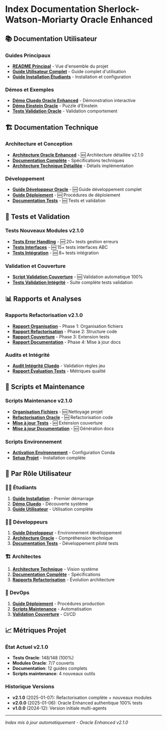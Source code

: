 # Index Documentation Sherlock-Watson-Moriarty Oracle Enhanced

## 📚 Documentation Utilisateur

### Guides Principaux
- **[README Principal](../README.md)** - Vue d'ensemble du projet
- **[Guide Utilisateur Complet](guide_unifie_sherlock_watson.md)** - Guide complet d'utilisation
- **[Guide Installation Étudiants](../GUIDE_INSTALLATION_ETUDIANTS.md)** - Installation et configuration

### Démos et Exemples
- **[Démo Cluedo Oracle Enhanced](../scripts/sherlock_watson/run_cluedo_oracle_enhanced.py)** - Démonstration interactive
- **[Démo Einstein Oracle](../scripts/sherlock_watson/run_einstein_oracle_demo.py)** - Puzzle d'Einstein
- **[Tests Validation Oracle](../scripts/sherlock_watson/test_oracle_behavior_simple.py)** - Validation comportement

## 🏗️ Documentation Technique

### Architecture et Conception
- **[Architecture Oracle Enhanced](ARCHITECTURE_ORACLE_ENHANCED.md)** - 🆕 Architecture détaillée v2.1.0
- **[Documentation Complète](guide_unifie_sherlock_watson.md)** - Spécifications techniques
- **[Architecture Technique Détaillée](guide_unifie_sherlock_watson.md)** - Détails implémentation

### Développement
- **[Guide Développeur Oracle](GUIDE_DEVELOPPEUR_ORACLE.md)** - 🆕 Guide développement complet
- **[Guide Déploiement](GUIDE_DEPLOIEMENT.md)** - 🆕 Procédures de déploiement
- **[Documentation Tests](DOCUMENTATION_TESTS.md)** - 🆕 Tests et validation

## 🧪 Tests et Validation

### Tests Nouveaux Modules v2.1.0
- **[Tests Error Handling](../tests/unit/argumentation_analysis/agents/core/oracle/test_error_handling.py)** - 🆕 20+ tests gestion erreurs
- **[Tests Interfaces](../tests/unit/argumentation_analysis/agents/core/oracle/test_interfaces.py)** - 🆕 15+ tests interfaces ABC
- **[Tests Intégration](../tests/unit/argumentation_analysis/agents/core/oracle/test_new_modules_integration.py)** - 🆕 8+ tests intégration

### Validation et Couverture
- **[Script Validation Couverture](../scripts/maintenance/validate_oracle_coverage.py)** - 🆕 Validation automatique 100%
- **[Tests Validation Intégrité](../tests/validation_sherlock_watson/)** - Suite complète tests validation

## 📊 Rapports et Analyses

### Rapports Refactorisation v2.1.0
- **[Rapport Organisation](../docs/rapports/organisation_root_20250607_140036.md)** - Phase 1: Organisation fichiers
- **[Rapport Refactorisation](../docs/rapports/refactorisation_oracle_20250607_140249.md)** - Phase 2: Structure code
- **[Rapport Couverture](../docs/rapports/mise_a_jour_couverture_20250607_140537.md)** - Phase 3: Extension tests
- **[Rapport Documentation](../docs/rapports/)** - Phase 4: Mise à jour docs

### Audits et Intégrité
- **[Audit Intégrité Cluedo](AUDIT_INTEGRITE_CLUEDO.md)** - Validation règles jeu
- **[Rapport Évaluation Tests](../docs/rapports/RAPPORT_EVALUATION_TESTS_SYSTEME.md)** - Métriques qualité

## 🔧 Scripts et Maintenance

### Scripts Maintenance v2.1.0
- **[Organisation Fichiers](../scripts/maintenance/organize_root_files.py)** - 🆕 Nettoyage projet
- **[Refactorisation Oracle](../scripts/maintenance/refactor_oracle_system.py)** - 🆕 Refactorisation code
- **[Mise à jour Tests](../scripts/maintenance/update_test_coverage.py)** - 🆕 Extension couverture
- **[Mise à jour Documentation](../scripts/maintenance/update_documentation.py)** - 🆕 Génération docs

### Scripts Environnement
- **[Activation Environnement](../scripts/env/activate_project_env.ps1)** - Configuration Conda
- **[Setup Projet](../scripts/env/setup_project_env.ps1)** - Installation complète

## 🎯 Par Rôle Utilisateur

### 👨‍🎓 Étudiants
1. **[Guide Installation](../GUIDE_INSTALLATION_ETUDIANTS.md)** - Premier démarrage
2. **[Démo Cluedo](../scripts/sherlock_watson/run_cluedo_oracle_enhanced.py)** - Découverte système
3. **[Guide Utilisateur](guide_unifie_sherlock_watson.md)** - Utilisation complète

### 👨‍💻 Développeurs
1. **[Guide Développeur](GUIDE_DEVELOPPEUR_ORACLE.md)** - Environnement développement
2. **[Architecture Oracle](ARCHITECTURE_ORACLE_ENHANCED.md)** - Compréhension technique
3. **[Documentation Tests](DOCUMENTATION_TESTS.md)** - Développement piloté tests

### 🏗️ Architectes
1. **[Architecture Technique](guide_unifie_sherlock_watson.md)** - Vision système
2. **[Documentation Complète](guide_unifie_sherlock_watson.md)** - Spécifications
3. **[Rapports Refactorisation](../docs/rapports/)** - Évolution architecture

### 🚀 DevOps
1. **[Guide Déploiement](GUIDE_DEPLOIEMENT.md)** - Procédures production
2. **[Scripts Maintenance](../scripts/maintenance/)** - Automatisation
3. **[Validation Couverture](../scripts/maintenance/validate_oracle_coverage.py)** - CI/CD

## 📈 Métriques Projet

### État Actuel v2.1.0
- **Tests Oracle**: 148/148 (100%)
- **Modules Oracle**: 7/7 couverts
- **Documentation**: 12 guides complets
- **Scripts maintenance**: 4 nouveaux outils

### Historique Versions
- **v2.1.0** (2025-01-07): Refactorisation complète + nouveaux modules
- **v2.0.0** (2025-01-06): Oracle Enhanced authentique 100% tests
- **v1.0.0** (2024-12): Version initiale multi-agents

---
*Index mis à jour automatiquement - Oracle Enhanced v2.1.0*
